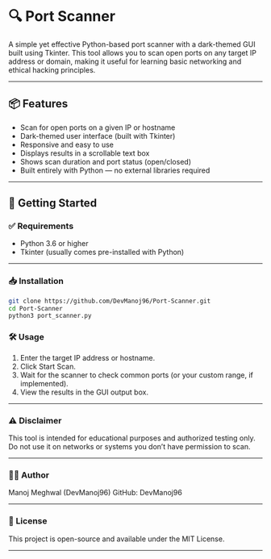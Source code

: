 # 🔍 Port Scanner

A simple yet effective Python-based port scanner with a dark-themed GUI built using Tkinter. This tool allows you to scan open ports on any target IP address or domain, making it useful for learning basic networking and ethical hacking principles.

---

## 📦 Features

- Scan for open ports on a given IP or hostname
- Dark-themed user interface (built with Tkinter)
- Responsive and easy to use
- Displays results in a scrollable text box
- Shows scan duration and port status (open/closed)
- Built entirely with Python — no external libraries required

---

## 🚀 Getting Started

### ✅ Requirements

- Python 3.6 or higher  
- Tkinter (usually comes pre-installed with Python)

---

### 📥 Installation

```bash
git clone https://github.com/DevManoj96/Port-Scanner.git
cd Port-Scanner
python3 port_scanner.py
```

### 🛠️ Usage
1. Enter the target IP address or hostname.
2. Click Start Scan.
3. Wait for the scanner to check common ports (or your custom range, if implemented).
4. View the results in the GUI output box.

--- 

### ⚠️ Disclaimer
This tool is intended for educational purposes and authorized testing only.
Do not use it on networks or systems you don’t have permission to scan.

---

### 👨‍💻 Author
Manoj Meghwal (DevManoj96)
GitHub: DevManoj96

---
### 📄 License
This project is open-source and available under the MIT License.

---
